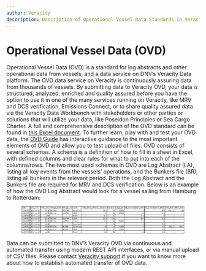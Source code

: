 ```yaml
---
author: Veracity
description: Description of Operational Vessel Data Standards in Veracity
---
```


# Operational Vessel Data (OVD)

Operational Vessel Data (OVD) is a standard for log abstracts and other operational data from vessels, and a data service on DNV’s Veracity Data platform.
The OVD data service on Veracity is continuously assuring data from thousands of vessels. By submitting data to Veracity OVD, your data is structured, analyzed, enriched and quality assured before you have the option to use it in one of the many services running on Veracity, like MRV and DCS verification, Emissions Connect, or to share quality assured data via the Veracity Data Workbench with stakeholders or other parties or solutions that will utilize your data, like Poseidon Principles or Sea Cargo Charter.
A full and comprehensive description of the OVD standard can be found in [this Excel document](https://veracitycdnprod.blob.core.windows.net/digisales/myservices/cdn/content/marketplace/docs/OVD%203.0%20interface%20description%20-%20STAG.xlsx). To further learn, play with and test your OVD data, the [OVD Guide](https://ovdguide.veracityapp.com/) has interactive guidance to the most important elements of OVD and allow you to test upload of files.
OVD consists of several schemas. A schema is a definition of how to fill in a sheet in Excel, with defined columns and clear rules for what to put into each of the columns/rows. The two most used schemas in OVD are Log Abstract (LA), listing all key events from the vessels’ operations, and the Bunkers file (BR), listing all bunkers in the relevant period. Both the Log Abstract and the Bunkers file are required for MRV and DCS verification.
Below is an example of how the OVD Log Abstract would look for a vessel sailing from Hamburg to Rotterdam:

<figure>
    <img src="assets/data-table.png"/>
</figure>

Data can be submitted to DNV’s Veracity OVD via continuous and automated transfer using modern REST API interfaces, or via manual upload of CSV files. Please contact [Veracity support](mailto:support@veracity.com) if you want to know more about how to establish automated transfer of OVD data.
